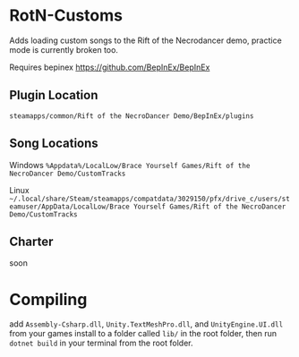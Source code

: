 # RotN-Customs
Adds loading custom songs to the Rift of the Necrodancer demo, practice mode is currently broken too.

Requires bepinex https://github.com/BepInEx/BepInEx

## Plugin Location

`steamapps/common/Rift of the NecroDancer Demo/BepInEx/plugins`

## Song Locations

Windows `%Appdata%/LocalLow/Brace Yourself Games/Rift of the NecroDancer Demo/CustomTracks`

Linux `~/.local/share/Steam/steamapps/compatdata/3029150/pfx/drive_c/users/steamuser/AppData/LocalLow/Brace Yourself Games/Rift of the NecroDancer Demo/CustomTracks`

## Charter

soon 

# Compiling
add `Assembly-Csharp.dll`, `Unity.TextMeshPro.dll`, and `UnityEngine.UI.dll` from your games install to a folder called `lib/` in the root folder, then run `dotnet build` in your terminal from the root folder.
